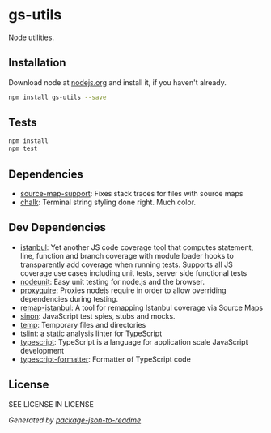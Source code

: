 # gs-utils 

Node utilities.

## Installation

Download node at [nodejs.org](http://nodejs.org) and install it, if you haven't already.

```sh
npm install gs-utils --save
```


## Tests

```sh
npm install
npm test
```

## Dependencies

- [source-map-support](https://github.com/evanw/node-source-map-support): Fixes stack traces for files with source maps
- [chalk](https://github.com/chalk/chalk): Terminal string styling done right. Much color.

## Dev Dependencies

- [istanbul](https://github.com/gotwarlost/istanbul): Yet another JS code coverage tool that computes statement, line, function and branch coverage with module loader hooks to transparently add coverage when running tests. Supports all JS coverage use cases including unit tests, server side functional tests 
- [nodeunit](https://github.com/caolan/nodeunit): Easy unit testing for node.js and the browser.
- [proxyquire](https://github.com/thlorenz/proxyquire): Proxies nodejs require in order to allow overriding dependencies during testing.
- [remap-istanbul](https://github.com/SitePen/remap-istanbul): A tool for remapping Istanbul coverage via Source Maps
- [sinon](https://github.com/cjohansen/Sinon.JS): JavaScript test spies, stubs and mocks.
- [temp](https://github.com/bruce/node-temp): Temporary files and directories
- [tslint](https://github.com/palantir/tslint): a static analysis linter for TypeScript
- [typescript](https://github.com/Microsoft/TypeScript): TypeScript is a language for application scale JavaScript development
- [typescript-formatter](https://github.com/vvakame/typescript-formatter): Formatter of TypeScript code


## License

SEE LICENSE IN LICENSE

_Generated by [package-json-to-readme](https://github.com/zeke/package-json-to-readme)_
